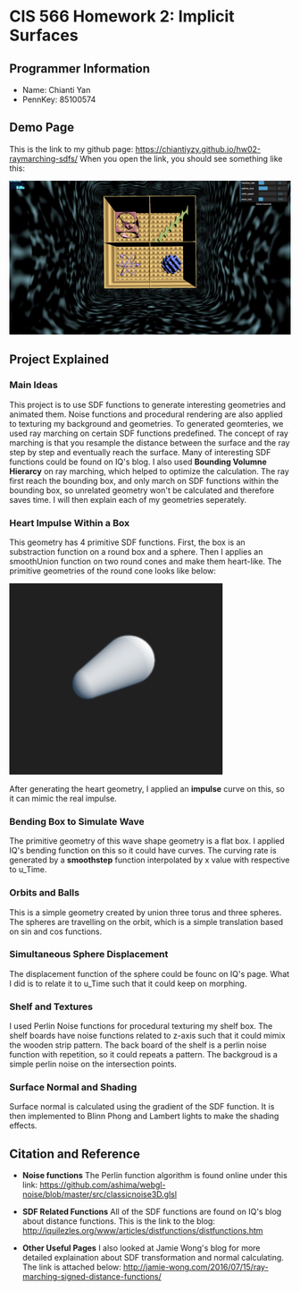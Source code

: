 # CIS 566 Homework 2: Implicit Surfaces

## Programmer Information
- Name: Chianti Yan
- PennKey: 85100574

## Demo Page
This is the link to my github page: https://chiantiyzy.github.io/hw02-raymarching-sdfs/
When you open the link, you should see something like this:

![](final.png)


## Project Explained
### Main Ideas
This project is to use SDF functions to generate interesting geometries and animated them. Noise functions and procedural rendering are also applied to texturing my background and geometries. To generated geomteries, we used ray marching on certain SDF functions predefined. The concept of ray marching is that you resample the distance between the surface and the ray step by step and eventually reach the surface. Many of interesting SDF functions could be found on IQ's blog. I also used **Bounding Volumne Hierarcy** on ray marching, which helped to optimize the calculation. The ray first reach the bounding box, and only march on SDF functions within the bounding box, so unrelated geometry won't be calculated and therefore saves time. I will then explain each of my geometries seperately. 

### Heart Impulse Within a Box
This geometry has 4 primitive SDF functions. First, the box is an substraction function on a round box and a sphere. Then I applies an smoothUnion function on two round cones and make them heart-like. The primitive geometries of the round cone looks like below:

![](roundCone.png)

After generating the heart geometry, I applied an **impulse** curve on this, so it can mimic the real impulse. 

### Bending Box to Simulate Wave 
The primitive geometry of this wave shape geometry is a flat box. I applied IQ's bending function on this so it could have curves. The curving rate is generated by a **smoothstep** function interpolated by x value with respective to u_Time. 

### Orbits and Balls 
This is a simple geometry created by union three torus and three spheres. The spheres are travelling on the orbit, which is a simple translation based on sin and cos functions. 

### Simultaneous Sphere Displacement 
The displacement function of the sphere could be founc on IQ's page. What I did is to relate it to u_Time such that it could keep on morphing. 

### Shelf and Textures
I used Perlin Noise functions for procedural texturing my shelf box. The shelf boards have noise functions related to z-axis such that it could mimix the wooden strip pattern. The back board of the shelf is a perlin noise function with repetition, so it could repeats a pattern. The backgroud is a simple perlin noise on the intersection points. 

### Surface Normal and Shading 
Surface normal is calculated using the gradient of the SDF function. It is then implemented to Blinn Phong and Lambert lights to make the shading effects. 

## Citation and Reference
- **Noise functions**
  The Perlin function algorithm is found online under this link:
  https://github.com/ashima/webgl-noise/blob/master/src/classicnoise3D.glsl

- **SDF Related Functions**
  All of the SDF functions are found on IQ's blog about distance functions. This is the link to the blog:
  http://iquilezles.org/www/articles/distfunctions/distfunctions.htm

- **Other Useful Pages**
  I also looked at Jamie Wong's blog for more detailed explaination about SDF transformation and normal calculating. The link is attached below:
  http://jamie-wong.com/2016/07/15/ray-marching-signed-distance-functions/


